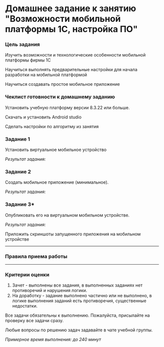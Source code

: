 # Домашнее задание к занятию "Возможности мобильной платформы 1С, настройка ПО"

### Цель задания

Изучить возможности и технологические особенности мобильной платформы фирмы 1С

Научиться выполнять предварительные настройки для начала разработки на  мобильной платформой

Научиться создавать простое мобильное приложение


### Чеклист готовности к домашнему заданию

Установить учебную платформу версии 8.3.22 или больше.

Скачать и установить Android studio

Сделать настройки по алгоритму из занятия

### Задание 1
Установить виртуальное мобильное устройство

 
*Результат задания:* 


### Задание 2
Создать мобильное приложение (минимальное).

*Результат задания:* 


### Задание 3*
Опубликовать его на виртуальном мобильном устройстве.

*Результат задания:* 

Приложить скриншоты запущенного приложения на мобильном устройстве

------

### Правила приема работы




------
### Критерии оценки

1. Зачет - выполнены все задания, в выполненных заданиях нет противоречий и нарушения логики. 
2. На доработку - задание выполнено частично или не выполнено, в логике выполнения заданий есть противоречия, существенные недостатки.

Все задачи обязательны к выполнению. Пожалуйста, присылайте на проверку все задачи сразу.

Любые вопросы по решению задач задавайте в чате учебной группы.

*Примерное время выполнения: до 240 минут*

